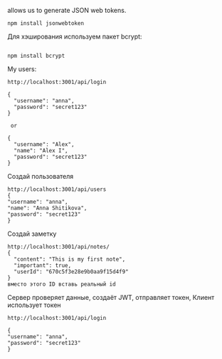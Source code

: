 allows us to generate JSON web tokens.

```
npm install jsonwebtoken
```

Для хэширования используем пакет bcrypt:

```

npm install bcrypt

```

My users:

```
http://localhost:3001/api/login

{
  "username": "anna",
  "password": "secret123"
}

 or

{
  "username": "Alex",
  "name": "Alex I",
  "password": "secret123"
}
```

Создай пользователя

```
http://localhost:3001/api/users
{
"username": "anna",
"name": "Anna Shitikova",
"password": "secret123"
}
```

Создай заметку

```
http://localhost:3001/api/notes/
{
  "content": "This is my first note",
  "important": true,
  "userId": "670c5f3e28e9b0aa9f15d4f9"
}
вместо этого ID вставь реальный id
```

Сервер проверяет данные, создаёт JWT, отправляет токен, Клиент использует токен

```
http://localhost:3001/api/login

{
"username": "anna",
"password": "secret123"
}
```
